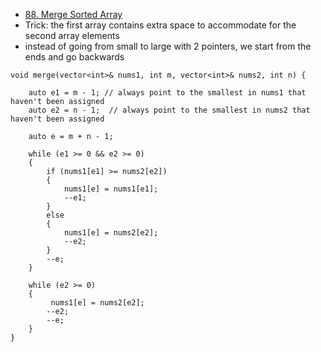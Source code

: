 - [88. Merge Sorted Array](https://leetcode.com/problems/merge-sorted-array/)
- Trick: the first array contains extra space to accommodate for the second array elements
- instead of going from small to large with 2 pointers, we start from the ends and go backwards

```
void merge(vector<int>& nums1, int m, vector<int>& nums2, int n) {
    
    auto e1 = m - 1; // always point to the smallest in nums1 that haven't been assigned
    auto e2 = n - 1;  // always point to the smallest in nums2 that haven't been assigned

    auto e = m + n - 1;

    while (e1 >= 0 && e2 >= 0)
    {
        if (nums1[e1] >= nums2[e2])
        {
            nums1[e] = nums1[e1];
            --e1;
        }
        else
        {
            nums1[e] = nums2[e2];
            --e2;
        }
        --e;
    }

    while (e2 >= 0)
    {
         nums1[e] = nums2[e2];
        --e2;
        --e;
    }
}
```